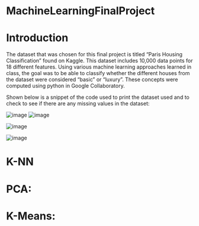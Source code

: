 # MachineLearningFinalProject
# Introduction 
The dataset that was chosen for this final project is titled “Paris Housing Classification” found on Kaggle. This dataset includes 10,000 data points for 18 different features. Using various machine learning approaches learned in class, the goal was to be able to classify whether the different houses from the dataset were considered “basic” or “luxury”. These concepts were computed using python in Google Collaboratory.

Shown below is a snippet of the code used to print the dataset used and to check to see if there are any missing values in the dataset: 

![image](https://github.com/rauschjatwit/MachineLearningFinalProject/assets/71090844/43547d23-f300-41e3-818a-f1ed19cf243b)
![image](https://github.com/rauschjatwit/MachineLearningFinalProject/assets/71090844/796c33fd-3507-499e-801a-9b287c372036)

![image](https://github.com/rauschjatwit/MachineLearningFinalProject/assets/71090844/f70acfaf-fdfb-4255-a314-9393099fa5ab)

![image](https://github.com/rauschjatwit/MachineLearningFinalProject/assets/71090844/443178fa-d7b3-452e-9588-821609f84065)

# K-NN
# PCA:
# K-Means:
